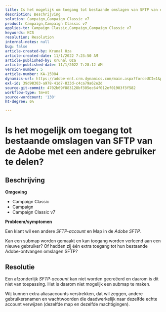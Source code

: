 ```yaml
---
title: Is het mogelijk om toegang tot bestaande omslagen van SFTP van de Adobe met een andere gebruiker te delen?
description: Beschrijving
solution: Campaign,Campaign Classic v7
product: Campaign,Campaign Classic v7
applies-to: Campaign Classic,Campaign,Campaign Classic v7
keywords: KCS
resolution: Resolution
internal-notes: null
bug: false
article-created-by: Krunal Oza
article-created-date: 11/1/2022 7:23:50 AM
article-published-by: Krunal Oza
article-published-date: 11/1/2022 7:28:12 AM
version-number: 5
article-number: KA-15084
dynamics-url: https://adobe-ent.crm.dynamics.com/main.aspx?forceUCI=1&pagetype=entityrecord&etn=knowledgearticle&id=44323421-b659-ed11-9561-6045bd0067ea
exl-id: 39d98303-a978-41d7-833d-c4ca79a62e2d
source-git-commit: 4702b69f883128bf305ec64f012ef01903f3f582
workflow-type: tm+mt
source-wordcount: '130'
ht-degree: 6%

---
```


# Is het mogelijk om toegang tot bestaande omslagen van SFTP van de Adobe met een andere gebruiker te delen?

## Beschrijving

<b>Omgeving</b>
- Campaign Classic
- Campaign
- Campaign Classic v7





<b>Probleem/symptomen</b>


Een klant wil een andere *SFTP-account* en Map in de *Adobe SFTP.*

Kan een submap worden gemaakt en kan toegang worden verleend aan een nieuwe gebruiker? Of hadden zij één extra toegang tot hun bestaande Adobe-ontvangen omslagen SFTP?




## Resolutie


Een afzonderlijk *SFTP-account* kan niet worden gecreëerd en daarom is dit niet van toepassing. Het is daarom niet mogelijk een submap te maken.

Wij kunnen extra aliasaccounts verstrekken, dat wil zeggen, andere gebruikersnamen en wachtwoorden die daadwerkelijk naar dezelfde echte account verwijzen (dezelfde map en dezelfde machtigingen).
